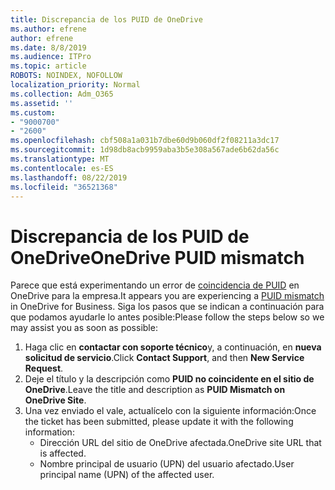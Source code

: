 ```yaml
---
title: Discrepancia de los PUID de OneDrive
ms.author: efrene
author: efrene
ms.date: 8/8/2019
ms.audience: ITPro
ms.topic: article
ROBOTS: NOINDEX, NOFOLLOW
localization_priority: Normal
ms.collection: Adm_O365
ms.assetid: ''
ms.custom:
- "9000700"
- "2600"
ms.openlocfilehash: cbf508a1a031b7dbe60d9b060df2f08211a3dc17
ms.sourcegitcommit: 1d98db8acb9959aba3b5e308a567ade6b62da56c
ms.translationtype: MT
ms.contentlocale: es-ES
ms.lasthandoff: 08/22/2019
ms.locfileid: "36521368"
---
```

# <a name="onedrive-puid-mismatch"></a><span data-ttu-id="97f26-102">Discrepancia de los PUID de OneDrive</span><span class="sxs-lookup"><span data-stu-id="97f26-102">OneDrive PUID mismatch</span></span>
<span data-ttu-id="97f26-103">Parece que está experimentando un error de [coincidencia de PUID](https://docs.microsoft.com/sharepoint/support/administration/access-denied-or-need-permission-error-sharepoint-online-or-onedrive-for-business#when-accessing-a-onedrive-site) en OneDrive para la empresa.</span><span class="sxs-lookup"><span data-stu-id="97f26-103">It appears you are experiencing a [PUID mismatch](https://docs.microsoft.com/sharepoint/support/administration/access-denied-or-need-permission-error-sharepoint-online-or-onedrive-for-business#when-accessing-a-onedrive-site) in OneDrive for Business.</span></span> <span data-ttu-id="97f26-104">Siga los pasos que se indican a continuación para que podamos ayudarle lo antes posible:</span><span class="sxs-lookup"><span data-stu-id="97f26-104">Please follow the steps below so we may assist you as soon as possible:</span></span>

1. <span data-ttu-id="97f26-105">Haga clic en **contactar con soporte técnico**y, a continuación, en **nueva solicitud de servicio**.</span><span class="sxs-lookup"><span data-stu-id="97f26-105">Click **Contact Support**, and then **New Service Request**.</span></span>
2. <span data-ttu-id="97f26-106">Deje el título y la descripción como **PUID no coincidente en el sitio de OneDrive**.</span><span class="sxs-lookup"><span data-stu-id="97f26-106">Leave the title and description as **PUID Mismatch on OneDrive Site**.</span></span>
3. <span data-ttu-id="97f26-107">Una vez enviado el vale, actualícelo con la siguiente información:</span><span class="sxs-lookup"><span data-stu-id="97f26-107">Once the ticket has been submitted, please update it with the following information:</span></span>
    - <span data-ttu-id="97f26-108">Dirección URL del sitio de OneDrive afectada.</span><span class="sxs-lookup"><span data-stu-id="97f26-108">OneDrive site URL that is affected.</span></span>
    - <span data-ttu-id="97f26-109">Nombre principal de usuario (UPN) del usuario afectado.</span><span class="sxs-lookup"><span data-stu-id="97f26-109">User principal name (UPN) of the affected user.</span></span>



